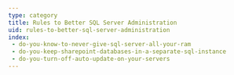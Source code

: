 ```yaml
---
type: category
title: Rules to Better SQL Server Administration
uid: rules-to-better-sql-server-administration
index:
 - do-you-know-to-never-give-sql-server-all-your-ram
 - do-you-keep-sharepoint-databases-in-a-separate-sql-instance
 - do-you-turn-off-auto-update-on-your-servers
---
```




